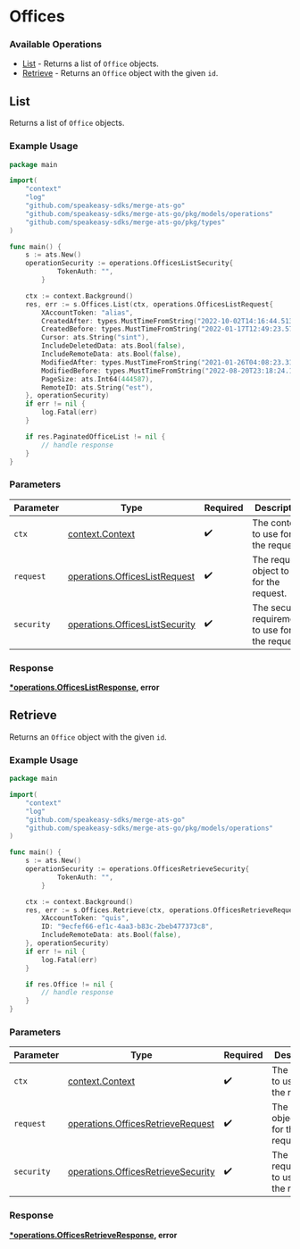 # Offices

### Available Operations

* [List](#list) - Returns a list of `Office` objects.
* [Retrieve](#retrieve) - Returns an `Office` object with the given `id`.

## List

Returns a list of `Office` objects.

### Example Usage

```go
package main

import(
	"context"
	"log"
	"github.com/speakeasy-sdks/merge-ats-go"
	"github.com/speakeasy-sdks/merge-ats-go/pkg/models/operations"
	"github.com/speakeasy-sdks/merge-ats-go/pkg/types"
)

func main() {
    s := ats.New()
    operationSecurity := operations.OfficesListSecurity{
            TokenAuth: "",
        }

    ctx := context.Background()
    res, err := s.Offices.List(ctx, operations.OfficesListRequest{
        XAccountToken: "alias",
        CreatedAfter: types.MustTimeFromString("2022-10-02T14:16:44.513Z"),
        CreatedBefore: types.MustTimeFromString("2022-01-17T12:49:23.579Z"),
        Cursor: ats.String("sint"),
        IncludeDeletedData: ats.Bool(false),
        IncludeRemoteData: ats.Bool(false),
        ModifiedAfter: types.MustTimeFromString("2021-01-26T04:08:23.317Z"),
        ModifiedBefore: types.MustTimeFromString("2022-08-20T23:18:24.165Z"),
        PageSize: ats.Int64(444587),
        RemoteID: ats.String("est"),
    }, operationSecurity)
    if err != nil {
        log.Fatal(err)
    }

    if res.PaginatedOfficeList != nil {
        // handle response
    }
}
```

### Parameters

| Parameter                                                                        | Type                                                                             | Required                                                                         | Description                                                                      |
| -------------------------------------------------------------------------------- | -------------------------------------------------------------------------------- | -------------------------------------------------------------------------------- | -------------------------------------------------------------------------------- |
| `ctx`                                                                            | [context.Context](https://pkg.go.dev/context#Context)                            | :heavy_check_mark:                                                               | The context to use for the request.                                              |
| `request`                                                                        | [operations.OfficesListRequest](../../models/operations/officeslistrequest.md)   | :heavy_check_mark:                                                               | The request object to use for the request.                                       |
| `security`                                                                       | [operations.OfficesListSecurity](../../models/operations/officeslistsecurity.md) | :heavy_check_mark:                                                               | The security requirements to use for the request.                                |


### Response

**[*operations.OfficesListResponse](../../models/operations/officeslistresponse.md), error**


## Retrieve

Returns an `Office` object with the given `id`.

### Example Usage

```go
package main

import(
	"context"
	"log"
	"github.com/speakeasy-sdks/merge-ats-go"
	"github.com/speakeasy-sdks/merge-ats-go/pkg/models/operations"
)

func main() {
    s := ats.New()
    operationSecurity := operations.OfficesRetrieveSecurity{
            TokenAuth: "",
        }

    ctx := context.Background()
    res, err := s.Offices.Retrieve(ctx, operations.OfficesRetrieveRequest{
        XAccountToken: "quis",
        ID: "9ecfef66-ef1c-4aa3-b83c-2beb477373c8",
        IncludeRemoteData: ats.Bool(false),
    }, operationSecurity)
    if err != nil {
        log.Fatal(err)
    }

    if res.Office != nil {
        // handle response
    }
}
```

### Parameters

| Parameter                                                                                | Type                                                                                     | Required                                                                                 | Description                                                                              |
| ---------------------------------------------------------------------------------------- | ---------------------------------------------------------------------------------------- | ---------------------------------------------------------------------------------------- | ---------------------------------------------------------------------------------------- |
| `ctx`                                                                                    | [context.Context](https://pkg.go.dev/context#Context)                                    | :heavy_check_mark:                                                                       | The context to use for the request.                                                      |
| `request`                                                                                | [operations.OfficesRetrieveRequest](../../models/operations/officesretrieverequest.md)   | :heavy_check_mark:                                                                       | The request object to use for the request.                                               |
| `security`                                                                               | [operations.OfficesRetrieveSecurity](../../models/operations/officesretrievesecurity.md) | :heavy_check_mark:                                                                       | The security requirements to use for the request.                                        |


### Response

**[*operations.OfficesRetrieveResponse](../../models/operations/officesretrieveresponse.md), error**

